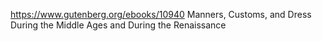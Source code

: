 https://www.gutenberg.org/ebooks/10940
Manners, Customs, and Dress During the Middle Ages and During the Renaissance
